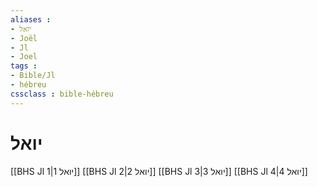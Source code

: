 ```yaml
---
aliases : 
- יואל
- Joël
- Jl
- Joel
tags : 
- Bible/Jl
- hébreu
cssclass : bible-hébreu
---
```


# יואל

[[BHS Jl 1|יואל 1]]
[[BHS Jl 2|יואל 2]]
[[BHS Jl 3|יואל 3]]
[[BHS Jl 4|יואל 4]]

